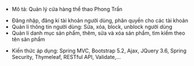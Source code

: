 - Mô tả: Quản lý cửa hàng thể thao Phong Trần
+ Đăng nhập, đăng kí tài khoản người dùng, phân quyền cho các tài khoản
+ Quản lí thông tin người dùng: Sửa, xóa, block, unblock người dùng
+ Quản lí danh mục sản phẩm, thêm, sửa và xóa sản phẩm, tìm kiếm theo tên sản phẩm
- Kiến thức áp dụng: Spring MVC, Bootstrap 5.2, Ajax, JQuery 3.6, Spring Security, Thymeleaf, RESTful API, Validate,...
